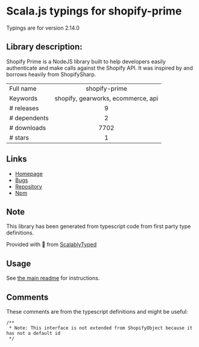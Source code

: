 
# Scala.js typings for shopify-prime

Typings are for version 2.14.0

## Library description:
Shopify Prime is a NodeJS library built to help developers easily authenticate and make calls against the Shopify API. It was inspired by and borrows heavily from ShopifySharp.

|                    |                 |
| ------------------ | :-------------: |
| Full name          | shopify-prime |
| Keywords           | shopify, gearworks, ecommerce, api |
| # releases         | 9 |
| # dependents       | 2 |
| # downloads        | 7702 |
| # stars            | 1 |

## Links
- [Homepage](https://github.com/nozzlegear/shopify-prime#readme)
- [Bugs](https://github.com/nozzlegear/shopify-prime/issues)
- [Repository](https://github.com/nozzlegear/shopify-prime)
- [Npm](https://www.npmjs.com/package/shopify-prime)
    


## Note
This library has been generated from typescript code from first party type definitions.

Provided with :purple_heart: from [ScalablyTyped](https://github.com/oyvindberg/ScalablyTyped)

## Usage
See [the main readme](../../readme.md) for instructions.

## Comments

These comments are from the typescript definitions and might be useful:
```
/**
 * Note: This interface is not extended from ShopifyObject because it has not a default id
 */

```

